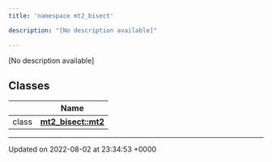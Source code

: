 ```yaml
---
title: 'namespace mt2_bisect'

description: "[No description available]"

---
```







[No description available]

## Classes

|                | Name           |
| -------------- | -------------- |
| class | **[mt2_bisect::mt2](/documentation/code/darkbit_development/classes/classmt2__bisect_1_1mt2/)**  |






-------------------------------

Updated on 2022-08-02 at 23:34:53 +0000